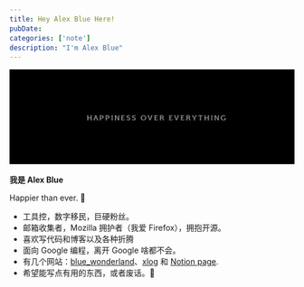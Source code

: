 ```yaml
---
title: Hey Alex Blue Here!
pubDate: 
categories: ['note']
description: "I'm Alex Blue"
---
```


![169920264494420211217_001016.jpg](https://raw.githubusercontent.com/iamalexblue/fluoxetine12_pic_repo/master/Utools/169920264494420211217_001016.jpg)

**我是 Alex Blue**

Happier than ever. 💙
- 工具控，数字移民，巨硬粉丝。
- 邮箱收集者，Mozilla 拥护者（我爱 Firefox），拥抱开源。
- 喜欢写代码和博客以及各种折腾
- 面向 Google 编程，离开 Google 啥都不会。
- 有几个网站：[blue_wonderland](https://iamalex.blue/)、[xlog](https://ifruit.club/) 和 [Notion page](https://iamalexblue.notion.site/).
- 希望能写点有用的东西，或者废话。🍋